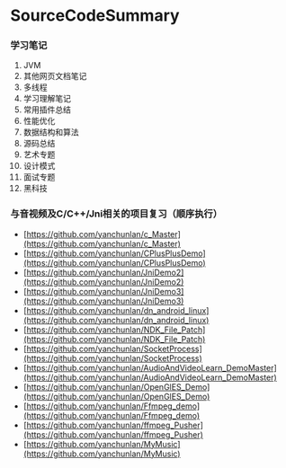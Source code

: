 # SourceCodeSummary
### 学习笔记

 1. JVM
 2. 其他网页文档笔记
 3. 多线程
 4. 学习理解笔记
 5. 常用插件总结
 6. 性能优化
 7. 数据结构和算法
 8. 源码总结
 9. 艺术专题
 10. 设计模式
 11. 面试专题
 12. 黑科技

### 与音视频及C/C++/Jni相关的项目复习（顺序执行）

 - [https://github.com/yanchunlan/c_Master](https://github.com/yanchunlan/c_Master)
 - [https://github.com/yanchunlan/CPlusPlusDemo](https://github.com/yanchunlan/CPlusPlusDemo)
 - [https://github.com/yanchunlan/JniDemo2](https://github.com/yanchunlan/JniDemo2)
 - [https://github.com/yanchunlan/JniDemo3](https://github.com/yanchunlan/JniDemo3)
 - [https://github.com/yanchunlan/dn_android_linux](https://github.com/yanchunlan/dn_android_linux)
 - [https://github.com/yanchunlan/NDK_File_Patch](https://github.com/yanchunlan/NDK_File_Patch)
 - [https://github.com/yanchunlan/SocketProcess](https://github.com/yanchunlan/SocketProcess)
 - [https://github.com/yanchunlan/AudioAndVideoLearn_DemoMaster](https://github.com/yanchunlan/AudioAndVideoLearn_DemoMaster)
 - [https://github.com/yanchunlan/OpenGlES_Demo](https://github.com/yanchunlan/OpenGlES_Demo)
 - [https://github.com/yanchunlan/Ffmpeg_demo](https://github.com/yanchunlan/Ffmpeg_demo)
 - [https://github.com/yanchunlan/ffmpeg_Pusher](https://github.com/yanchunlan/ffmpeg_Pusher)
 - [https://github.com/yanchunlan/MyMusic](https://github.com/yanchunlan/MyMusic)